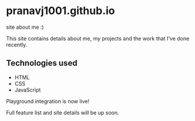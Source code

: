 # pranavj1001.github.io

site about me :)

This site contains details about me, my projects and the work that I've done recently.

## Technologies used

* HTML
* CSS
* JavaScript

Playground integration is now live!

Full feature list and site details will be up soon.

